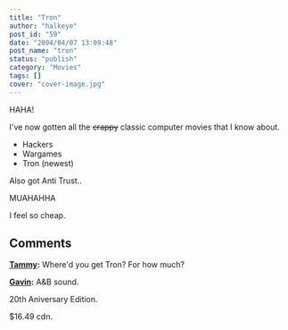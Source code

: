 ```yaml
---
title: "Tron"
author: "halkeye"
post_id: "59"
date: "2004/04/07 13:09:48"
post_name: "tron"
status: "publish"
category: "Movies"
tags: []
cover: "cover-image.jpg"
---
```


HAHA!

I've now gotten all the <s>crappy</s> classic computer movies that I know about.



  * Hackers
  * Wargames
  * Tron (newest)


Also got Anti Trust..

  

MUAHAHHA

I feel so cheap.

## Comments

**[Tammy](#59 "2004-04-07 22:50:21"):** Where'd you get Tron? For how much?

**[Gavin](#60 "2004-04-08 15:00:04"):** A&B sound.

20th Aniversary Edition.

$16.49 cdn.


